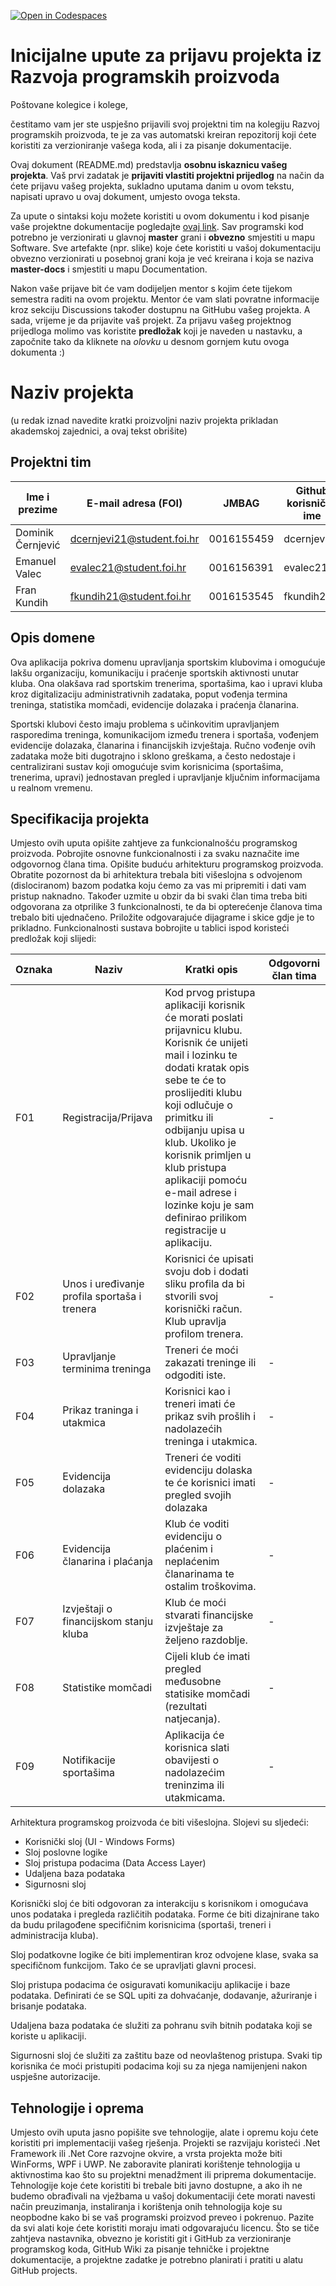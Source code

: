 [![Open in Codespaces](https://classroom.github.com/assets/launch-codespace-2972f46106e565e64193e422d61a12cf1da4916b45550586e14ef0a7c637dd04.svg)](https://classroom.github.com/open-in-codespaces?assignment_repo_id=16529469)
# Inicijalne upute za prijavu projekta iz Razvoja programskih proizvoda

Poštovane kolegice i kolege, 

čestitamo vam jer ste uspješno prijavili svoj projektni tim na kolegiju Razvoj programskih proizvoda, te je za vas automatski kreiran repozitorij koji ćete koristiti za verzioniranje vašega koda, ali i za pisanje dokumentacije.

Ovaj dokument (README.md) predstavlja **osobnu iskaznicu vašeg projekta**. Vaš prvi zadatak je **prijaviti vlastiti projektni prijedlog** na način da ćete prijavu vašeg projekta, sukladno uputama danim u ovom tekstu, napisati upravo u ovaj dokument, umjesto ovoga teksta.

Za upute o sintaksi koju možete koristiti u ovom dokumentu i kod pisanje vaše projektne dokumentacije pogledajte [ovaj link](https://guides.github.com/features/mastering-markdown/).
Sav programski kod potrebno je verzionirati u glavnoj **master** grani i **obvezno** smjestiti u mapu Software. Sve artefakte (npr. slike) koje ćete koristiti u vašoj dokumentaciju obvezno verzionirati u posebnoj grani koja je već kreirana i koja se naziva **master-docs** i smjestiti u mapu Documentation.

Nakon vaše prijave bit će vam dodijeljen mentor s kojim ćete tijekom semestra raditi na ovom projektu. Mentor će vam slati povratne informacije kroz sekciju Discussions također dostupnu na GitHubu vašeg projekta. A sada, vrijeme je da prijavite vaš projekt. Za prijavu vašeg projektnog prijedloga molimo vas koristite **predložak** koji je naveden u nastavku, a započnite tako da kliknete na *olovku* u desnom gornjem kutu ovoga dokumenta :) 

# Naziv projekta
(u redak iznad navedite kratki proizvoljni naziv projekta prikladan akademskoj zajednici, a ovaj tekst obrišite)

## Projektni tim

Ime i prezime | E-mail adresa (FOI) | JMBAG | Github korisničko ime
------------  | ------------------- | ----- | ---------------------
Dominik Černjević | dcernjevi21@student.foi.hr | 0016155459 | dcernjevi21
Emanuel Valec | evalec21@student.foi.hr | 0016156391 | evalec21
Fran Kundih | fkundih21@student.foi.hr | 0016153545  | fkundih21


## Opis domene

Ova aplikacija pokriva domenu upravljanja sportskim klubovima i omogućuje lakšu organizaciju, komunikaciju i praćenje sportskih aktivnosti unutar kluba. Ona olakšava rad sportskim trenerima, sportašima, kao i upravi kluba kroz digitalizaciju administrativnih zadataka, poput vođenja termina treninga, statistika momčadi, evidencije dolazaka i praćenja članarina.

Sportski klubovi često imaju problema s učinkovitim upravljanjem rasporedima treninga, komunikacijom između trenera i sportaša, vođenjem evidencije dolazaka, članarina i financijskih izvještaja. Ručno vođenje ovih zadataka može biti dugotrajno i sklono greškama, a često nedostaje i centralizirani sustav koji omogućuje svim korisnicima (sportašima, trenerima, upravi) jednostavan pregled i upravljanje ključnim informacijama u realnom vremenu.

## Specifikacija projekta
Umjesto ovih uputa opišite zahtjeve za funkcionalnošću programskog proizvoda. Pobrojite osnovne funkcionalnosti i za svaku naznačite ime odgovornog člana tima. Opišite buduću arhitekturu programskog proizvoda. Obratite pozornost da bi arhitektura trebala biti višeslojna s odvojenom (dislociranom) bazom podatka koju ćemo za vas mi pripremiti i dati vam pristup naknadno. Također uzmite u obzir da bi svaki član tima treba biti odgovorana za otprilike 3 funkcionalnosti, te da bi opterećenje članova tima trebalo biti ujednačeno. Priložite odgovarajuće dijagrame i skice gdje je to prikladno. Funkcionalnosti sustava bobrojite u tablici ispod koristeći predložak koji slijedi:

Oznaka | Naziv | Kratki opis | Odgovorni član tima
------ | ----- | ----------- | -------------------
F01 | Registracija/Prijava | Kod prvog pristupa aplikaciji korisnik će morati poslati prijavnicu klubu. Korisnik će unijeti mail i lozinku te dodati kratak opis sebe te će to proslijediti klubu koji odlučuje o primitku ili odbijanju upisa u klub. Ukoliko je korisnik primljen u klub pristupa aplikaciji pomoću e-mail adrese i lozinke koju je sam definirao prilikom registracije u aplikaciju. | -
F02 | Unos i uređivanje profila sportaša i trenera | Korisnici će upisati svoju dob i dodati sliku profila da bi stvorili svoj korisnički račun. Klub upravlja profilom trenera. | -
F03 | Upravljanje terminima treninga | Treneri će moći zakazati treninge ili odgoditi iste. | -
F04 | Prikaz traninga i utakmica | Korisnici kao i treneri imati će prikaz svih prošlih i nadolazećih treninga i utakmica. | -
F05 | Evidencija dolazaka | Treneri će voditi evidenciju dolaska te će korisnici imati pregled svojih dolazaka | -
F06 | Evidencija članarina i plaćanja | Klub će voditi evidenciju o plaćenim i neplaćenim članarinama te ostalim troškovima. | -
F07 | Izvještaji o financijskom stanju kluba | Klub će moći stvarati financijske izvještaje za željeno razdoblje. | -
F08 | Statistike momčadi | Cijeli klub će imati pregled međusobne statisike momčadi (rezultati natjecanja). | -
F09 | Notifikacije sportašima | Aplikacija će korisnica slati obavijesti o nadolazećim treninzima ili utakmicama. | -

Arhitektura programskog proizvoda će biti višeslojna. Slojevi su sljedeći:
* Korisnički sloj (UI - Windows Forms)
* Sloj poslovne logike
* Sloj pristupa podacima (Data Access Layer)
* Udaljena baza podataka
* Sigurnosni sloj

Korisnički sloj će biti odgovoran za interakciju s korisnikom i omogućava unos podataka i pregleda različitih podataka. Forme će biti dizajnirane tako da budu prilagođene specifičnim korisnicima (sportaši, treneri i administracija kluba).

Sloj podatkovne logike će biti implementiran kroz odvojene klase, svaka sa specifičnom funkcijom. Tako će se upravljati glavni procesi.

Sloj pristupa podacima će osiguravati komunikaciju aplikacije i baze podataka. Definirati će se SQL upiti za dohvaćanje, dodavanje, ažuriranje i brisanje podataka.

Udaljena baza podataka će služiti za pohranu svih bitnih podataka koji se koriste u aplikaciji.

Sigurnosni sloj će služiti za zaštitu baze od neovlaštenog pristupa. Svaki tip korisnika će moći pristupiti podacima koji su za njega namijenjeni nakon uspješne autorizacije. 

## Tehnologije i oprema
Umjesto ovih uputa jasno popišite sve tehnologije, alate i opremu koju ćete koristiti pri implementaciji vašeg rješenja. Projekti se razvijaju koristeći .Net Framework ili .Net Core razvojne okvire, a vrsta projekta može biti WinForms, WPF i UWP. Ne zaboravite planirati korištenje tehnologija u aktivnostima kao što su projektni menadžment ili priprema dokumentacije. Tehnologije koje ćete koristiti bi trebale biti javno dostupne, a ako ih ne budemo obrađivali na vježbama u vašoj dokumentaciji ćete morati navesti način preuzimanja, instaliranja i korištenja onih tehnologija koje su neopbodne kako bi se vaš programski proizvod preveo i pokrenuo. Pazite da svi alati koje ćete koristiti moraju imati odgovarajuću licencu. Što se tiče zahtjeva nastavnika, obvezno je koristiti git i GitHub za verzioniranje programskog koda, GitHub Wiki za pisanje tehničke i projektne dokumentacije, a projektne zadatke je potrebno planirati i pratiti u alatu GitHub projects. 
